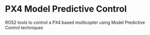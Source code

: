 # PX4 Model Predictive Control
ROS2 tools to control a PX4 based multicopter using Model Predictive Control techniques
